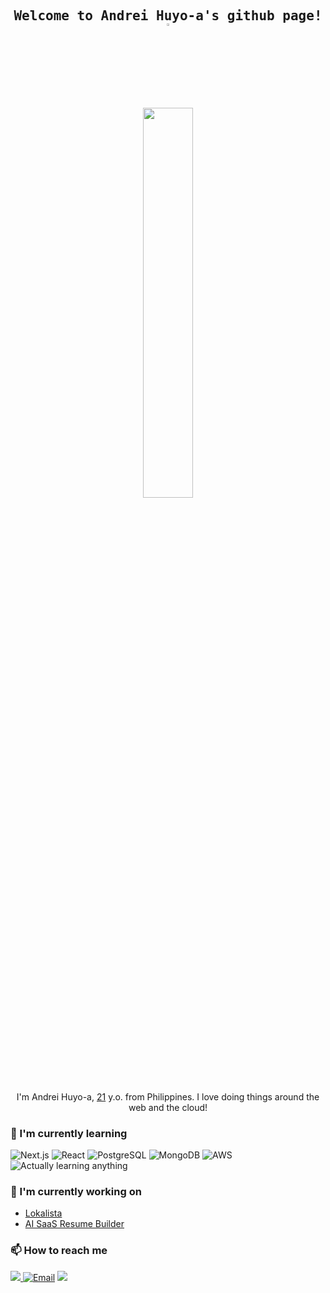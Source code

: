 <div align="center">

<h2 align="center">
   <samp>
  Welcome to Andrei Huyo-a's github page!
  </samp>
     <a href="https://andreihuyoa.vercel.app"><img src="https://media.giphy.com/media/hvRJCLFzcasrR4ia7z/giphy.gif" width="3%"></a>
</h2>

<a href="https://andreihuyoa.vercel.app">
<img src="https://media0.giphy.com/media/v1.Y2lkPTc5MGI3NjExaW5jdmppajRhOWczcWExbDk0eG5icnNjbGl5MXNzb3IxZHFya2NyOSZlcD12MV9pbnRlcm5hbF9naWZfYnlfaWQmY3Q9Zw/Ssts7rvD7E01O/giphy.gif" width="40%"></a>

I'm Andrei Huyo-a, [21](https://github.com/andreihuyoa/andreihuyoa/commit/30f41f2d4195dada4c7a895b86e0c63775abca23) y.o. from Philippines. I love doing things around the web and the cloud!

</div>

### 🌱 I'm currently learning

![Next.js](https://img.shields.io/badge/Next.js-000000?style=flat-square&logo=nextdotjs&logoColor=white)
![React](https://img.shields.io/badge/React-236F95?style=flat-square&logo=react&logoColor=white)
![PostgreSQL](https://img.shields.io/badge/PostgreSQL-0D848C?style=flat-square&logo=postgresql&logoColor=white)
![MongoDB](https://img.shields.io/badge/MongoDB-4C6619?style=flat-square&logo=mongodb&logoColor=white)
![AWS](https://img.shields.io/badge/MongoDB-2C3644?style=flat-square&logo=amazonwebservices&logoColor=white)
![Actually learning anything](https://img.shields.io/badge/Actually%20learning%20anything-0A331D?style=flat-square&logoColor=white)

### 🔭 I'm currently working on

- [Lokalista](https://github.com/andreihuyoa/lokalista-but-mern)
- [AI SaaS Resume Builder](https://github.com/andreihuyoa/Resume-Builder)

### 📫 How to reach me

<a target="_blank" href="https://www.linkedin.com/in/andreihuyoa">
  <img src="https://img.shields.io/badge/LinkedIn-31A8ED?&style=flat" />
</a

[![Email](https://img.shields.io/badge/Email-61192A?&style=flat)](mailto:andrei.huyoa.me@gmail.com)
<a target="_blank" href="andreihuyoa.vercel.app">
<img src="https://img.shields.io/badge/Personal%20Site-gray?style=flat" />
</a>

<!--
**andreihuyoa/andreihuyoa** is a ✨ _special_ ✨ repository because its `README.md` (this file) appears on your GitHub profile.

Here are some ideas to get you started:

- 👯 I’m looking to collaborate on ...
- 🤔 I’m looking for help with ...
- 💬 Ask me about ...
- 😄 Pronouns: ...
- ⚡ Fun fact: ...
  -->
